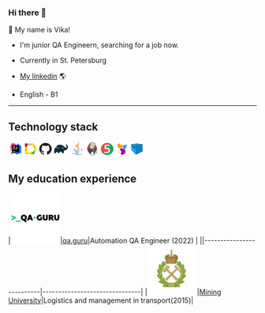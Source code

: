 ### Hi there 👋
:cherry_blossom: My name is Vika!

* I'm junior QA Engineern, searching for a job now.

* Сurrently in St. Petersburg 

* [My linkedin](https://www.linkedin.com/in/%D0%B2%D0%B8%D0%BA%D1%82%D0%BE%D1%80%D0%B8%D1%8F-%D0%B4%D1%8B%D0%BC%D0%BA%D0%BE%D0%B2%D0%B0-bbb36422b/#education) :earth_americas: 

* English - B1 
---
## Technology stack

<img width="6%" title="IntelliJ IDEA" src="logo/steck/Intelij_IDEA.svg"><img width="6%" title="Allure_Report.svg" src="logo/steck/Allure_Report.svg"><img width="6%" title="GitHub.svg" src="logo/steck/GitHub.svg"><img width="6%" title="Gradle.svg" src="logo/steck/Gradle.svg">
<img width="6%" title="Java.svg" src="logo/steck/Java.svg"><img width="6%" title="Jenkins.svg" src="logo/steck/Jenkins.svg"><img width="6%" title="JUnit5.svg" src="logo/steck/JUnit5.svg"><img width="6%" title="Selenide.svg" src="logo/steck/Selenide.svg"><img width="6%" title="Selenoid.svg" src="logo/steck/Selenoid.svg">


## My education experience

|<img width="20%" title="QAGuru.png" src="logo/study/QAGuru.png">|[qa.guru](https://qa.guru)|Automation QA Engineer (2022)  |
||--------------------------|-------------------------------|
|<img width="20%" title="горный.jpeg" src="logo/study/горный.jpeg">|[Mining University](https://www.spmi.ru/)|Logistics and management in transport(2015)|

